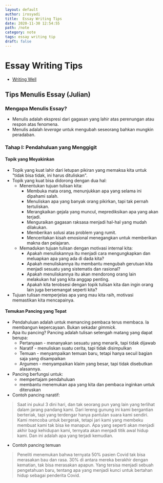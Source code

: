 ```yaml
---
layout: default
author: irosyadi
title:  Essay Writing Tips
date: 2020-11-30 12:54:55
path: /note
category: note
tags: essay writing tip
draft: false
---
```


# Essay Writing Tips

- [Writing Well](https://www.julian.com/guide/write/intro)

## Tips Menulis Essay (Julian)
### Mengapa Menulis Essay?
- Menulis adalah ekspresi dari gagasan yang lahir atas perenungan atau respon atas fenomena.
- Menulis adalah _leverage_ untuk mengubah seseorang bahkan mungkin peradaban.

### Tahap I: Pendahuluan yang Menggigit
#### Topik yang Meyakinkan
- Topik yang kuat lahir dari letupan pikiran yang memaksa kita untuk "tidak bisa tidak, ini harus dituliskan".
- Topik yang kuat bisa didorong dengan dua hal:
    - Menentukan tujuan tulisan kita:
        - Membuka mata orang, menunjukkan apa yang selama ini dipahami salah.
        - Menuliskan apa yang banyak orang pikirkan, tapi tak pernah tertuliskan.
        - Merangkaikan gejala yang muncul, meprediksikan apa yang akan terjadi.
        - Menguraikan gagasan raksasa menjadi hal-hal yang mudah dilakukan.
        - Memberikan solusi atas problem yang rumit.
        - Menceritakan kisah emosional menegangkan untuk memberikan makna dan pelajaran.
    - Memadukan tujuan tulisan dengan motivasi internal kita:
        - Apakah menuliskannya itu menjadi cara mengungkapkan dan meluapkan apa yang ada di dada kita?
        - Apakah menuliskannya itu membantu mengubah gerutuan kita menjadi sesuatu yang sistematis dan rasional?
        - Apakah menuliskannya itu akan mendorong orang lain melakukan hal yang kita anggap penting.
        - Apakah kita terobsesi dengan topik tulisan kita dan ingin orang lain juga bersemangat seperti kita?
- Tujuan tulisan memperjelas apa yang mau kita raih, motivasi memastikan kita mencapainya.

#### Temukan Pancing yang Tepat
- Pendahuluan adalah untuk memancing pembaca terus membaca. Ia membangun kepercayaan. Bukan sekadar _gimmick_.
- Apa itu pancing? Pancing adalah tulisan setengah matang yang dapat berupa:
    - Pertanyaan - menanyakan sesuatu yang menarik, tapi tidak dijawab
    - Naratif - menuliskan suatu cerita, tapi tidak disimpulkan
    - Temuan - menyampaikan temuan baru, tetapi hanya secuil bagian saja yang disampaikan
    - Argumen - menyampaikan klaim yang besar, tapi tidak disebutkan alasannya.
- Pancing berfungsi untuk:
    - mempertajam pendahuluan
    - membantu menemukan apa yang kita dan pembaca inginkan untuk diteruskan
- Contoh pancing naratif:
> Saat ini pukul 3 dini hari, dan tak seorang pun yang lain yang terlihat dalam jarang pandang kami.
> Dari lereng gunung ini kami bergantian berteriak, tapi yang terdengar hanya pantulan suara kami sendiri.
> Kami mencoba untuk bergerak, tetapi jari kami yang membeku membuat kami tak bisa ke manapun.
> Apa yang seperti akan menjadi akhir bagi kehidupan kami, ternyata akan menjadi titik awal hidup kami.
> Dan ini adalah apa yang terjadi kemudian.
- Contoh pancing temuan
> Peneliti menemukan bahwa ternyata 50% pasien Covid tak bisa merasakan bau dan rasa.
> 30% di antara mereka berakhir dengan kematian, tak bisa merasakan apapun.
> Yang tersisa menjadi sebuah pengetahuan baru, tentang apa yang menjadi kunci untuk bertahan hidup sebagai penderita Covid.